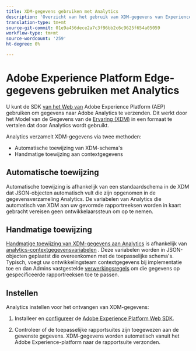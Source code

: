 ```yaml
---
title: XDM-gegevens gebruiken met Analytics
description: 'Overzicht van het gebruik van XDM-gegevens van Experience Platform in Adobe Analytics '
translation-type: tm+mt
source-git-commit: 01e9a456dece2a7c3f96bb2c6c9625f654a05059
workflow-type: tm+mt
source-wordcount: '259'
ht-degree: 0%

---
```



# Adobe Experience Platform Edge-gegevens gebruiken met Analytics

U kunt de SDK [van het Web van](https://docs.adobe.com/content/help/en/launch/using/extensions-ref/adobe-extension/aep-extension/overview.html) Adobe Experience Platform (AEP) gebruiken om gegevens naar Adobe Analytics te verzenden. Dit werkt door het Model van de Gegevens van de [Ervaring (XDM)](https://docs.adobe.com/content/help/en/experience-platform/xdm/home.html) in een formaat te vertalen dat door Analytics wordt gebruikt.

Analytics verzamelt XDM-gegevens via twee methoden:

* Automatische toewijzing van XDM-schema&#39;s
* Handmatige toewijzing aan contextgegevens

## Automatische toewijzing

Automatische toewijzing is afhankelijk van een standaardschema [](https://docs.adobe.com/content/help/en/experience-platform/xdm/schema/composition.html) in de XDM dat JSON-objecten automatisch vult die zijn opgenomen in de gegevensverzameling Analytics. De variabelen van Analytics die automatisch van XDM aan uw gevormde rapportreeksen worden in kaart gebracht vereisen geen ontwikkelaarssteun om op te nemen.

## Handmatige toewijzing

[Handmatige toewijzing van XDM-gegevens aan Analytics](xdm-manual.md) is afhankelijk van [analytics-contextgegevensvariabelen](../vars/page-vars/contextdata.md) . Deze variabelen worden in JSON-objecten geplaatst die overeenkomen met de toepasselijke schema&#39;s. Typisch, voegt uw ontwikkelingsteam contextgegevens bij implementatie toe en dan Admins vastgestelde [verwerkingsregels](/help/admin/admin/c-processing-rules/c-processing-rules-configuration/t-processing-rules.md) om die gegevens op gespecificeerde rapportreeksen toe te passen.

## Instellen

Analytics instellen voor het ontvangen van XDM-gegevens:

1. Installeer en [configureer](https://docs.adobe.com/content/help/en/experience-platform/edge/fundamentals/configuring-the-sdk.html) de [Adobe Experience Platform Web SDK](https://docs.adobe.com/content/help/en/experience-platform/edge/fundamentals/installing-the-sdk.html).

2. Controleer of de toepasselijke rapportsuites zijn toegewezen aan de gewenste gegevens. XDM-gegevens worden automatisch vanuit het Adobe Experience-platform naar de rapportsuite verzonden.
